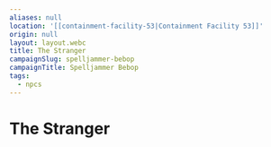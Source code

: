 ```yaml
---
aliases: null
location: '[[containment-facility-53|Containment Facility 53]]'
origin: null
layout: layout.webc
title: The Stranger
campaignSlug: spelljammer-bebop
campaignTitle: Spelljammer Bebop
tags:
  - npcs
---
```

# The Stranger
